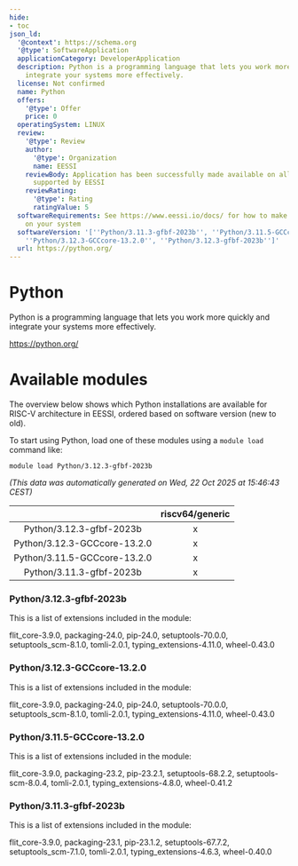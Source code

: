 ```yaml
---
hide:
- toc
json_ld:
  '@context': https://schema.org
  '@type': SoftwareApplication
  applicationCategory: DeveloperApplication
  description: Python is a programming language that lets you work more quickly and
    integrate your systems more effectively.
  license: Not confirmed
  name: Python
  offers:
    '@type': Offer
    price: 0
  operatingSystem: LINUX
  review:
    '@type': Review
    author:
      '@type': Organization
      name: EESSI
    reviewBody: Application has been successfully made available on all architectures
      supported by EESSI
    reviewRating:
      '@type': Rating
      ratingValue: 5
  softwareRequirements: See https://www.eessi.io/docs/ for how to make EESSI available
    on your system
  softwareVersion: '[''Python/3.11.3-gfbf-2023b'', ''Python/3.11.5-GCCcore-13.2.0'',
    ''Python/3.12.3-GCCcore-13.2.0'', ''Python/3.12.3-gfbf-2023b'']'
  url: https://python.org/
---
```


Python
======


Python is a programming language that lets you work more quickly and integrate your systems more effectively.

https://python.org/
# Available modules


The overview below shows which Python installations are available for RISC-V architecture in EESSI, ordered based on software version (new to old).

To start using Python, load one of these modules using a `module load` command like:

```shell
module load Python/3.12.3-gfbf-2023b
```

*(This data was automatically generated on Wed, 22 Oct 2025 at 15:46:43 CEST)*

| |riscv64/generic|
| :---: | :---: |
|Python/3.12.3-gfbf-2023b|x|
|Python/3.12.3-GCCcore-13.2.0|x|
|Python/3.11.5-GCCcore-13.2.0|x|
|Python/3.11.3-gfbf-2023b|x|


### Python/3.12.3-gfbf-2023b

This is a list of extensions included in the module:

flit_core-3.9.0, packaging-24.0, pip-24.0, setuptools-70.0.0, setuptools_scm-8.1.0, tomli-2.0.1, typing_extensions-4.11.0, wheel-0.43.0

### Python/3.12.3-GCCcore-13.2.0

This is a list of extensions included in the module:

flit_core-3.9.0, packaging-24.0, pip-24.0, setuptools-70.0.0, setuptools_scm-8.1.0, tomli-2.0.1, typing_extensions-4.11.0, wheel-0.43.0

### Python/3.11.5-GCCcore-13.2.0

This is a list of extensions included in the module:

flit_core-3.9.0, packaging-23.2, pip-23.2.1, setuptools-68.2.2, setuptools-scm-8.0.4, tomli-2.0.1, typing_extensions-4.8.0, wheel-0.41.2

### Python/3.11.3-gfbf-2023b

This is a list of extensions included in the module:

flit_core-3.9.0, packaging-23.1, pip-23.1.2, setuptools-67.7.2, setuptools_scm-7.1.0, tomli-2.0.1, typing_extensions-4.6.3, wheel-0.40.0